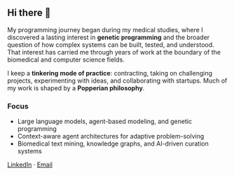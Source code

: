 ## Hi there 👋

My programming journey began during my medical studies, where I discovered a lasting interest in **genetic programming** and the broader question of how complex systems can be built, tested, and understood. That interest has carried me through years of work at the boundary of the biomedical and computer science fields.

I keep a **tinkering mode of practice**: contracting, taking on challenging projects, experimenting with ideas, and collaborating with startups. Much of my work is shaped by a **Popperian philosophy**.

### Focus
- Large language models, agent-based modeling, and genetic programming  
- Context-aware agent architectures for adaptive problem-solving  
- Biomedical text mining, knowledge graphs, and AI-driven curation systems 

[LinkedIn](https://www.linkedin.com/in/mariusfersigan/) · [Email](mailto:marius.fersigan@gmail.com)

<!--
**algunion/algunion** is a ✨ _special_ ✨ repository because its `README.md` (this file) appears on your GitHub profile.

Here are some ideas to get you started:

- 🔭 I’m currently working on ...
- 🌱 I’m currently learning ...
- 👯 I’m looking to collaborate on ...
- 🤔 I’m looking for help with ...
- 💬 Ask me about ...
- 📫 How to reach me: ...
- 😄 Pronouns: ...
- ⚡ Fun fact: ...
-->
